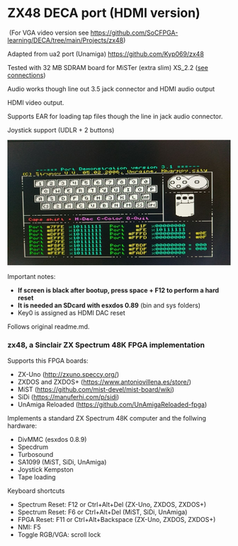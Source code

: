 # ZX48 DECA port (HDMI version)

​				(For VGA video version see https://github.com/SoCFPGA-learning/DECA/tree/main/Projects/zx48)



Adapted from ua2 port (Unamiga) https://github.com/Kyp069/zx48   

Tested with 32 MB SDRAM board for MiSTer (extra slim) XS_2.2 ([see connections](https://github.com/SoCFPGA-learning/DECA/tree/main/Projects/sdram_mister_deca))

Audio works though line out 3.5 jack connector and HDMI audio output

HDMI video output.

Supports EAR for loading tap files though the line in jack audio connector.

Joystick support (UDLR + 2 buttons)

![screen](screen.jpg)



Important notes:

* **If screen is black after bootup, press space + F12 to perform a hard reset**
* **It is needed an SDcard with esxdos 0.89** (bin and sys folders)
* Key0 is assigned as HDMI DAC reset






Follows original readme.md.


<h3>zx48, a Sinclair ZX Spectrum 48K FPGA implementation</h3>
<p>Supports this FPGA boards:</p>
<ul>
<li>ZX-Uno (<a href="http://zxuno.speccy.org/">http://zxuno.speccy.org/</a>)</li>
<li>ZXDOS and ZXDOS+ (<a href="https://www.antoniovillena.es/store/">https://www.antoniovillena.es/store/</a>)</li>
<li>MiST (<a href="https://github.com/mist-devel/mist-board/wiki)">https://github.com/mist-devel/mist-board/wiki</a>)</li>
<li>SiDi (<a href="https://manuferhi.com/p/sidi">https://manuferhi.com/p/sidi</a>)</li>
<li>UnAmiga Reloaded (<a href="https://github.com/UnAmigaReloaded-fpga)">https://github.com/UnAmigaReloaded-fpga</a>)</li>
</ul>
<p>Implements a standard ZX Spectrum 48K computer and the follwing hardware:</p>
<ul>
<li>DivMMC (esxdos 0.8.9)</li>
<li>Specdrum</li>
<li>Turbosound</li>
<li>SA1099 (MiST, SiDi, UnAmiga)</li>
<li>Joystick Kempston</li>
<li>Tape loading</li>
</ul>
<p>Keyboard shortcuts</p>
<ul>
<li>Spectrum Reset: F12 or Ctrl+Alt+Del (ZX-Uno, ZXDOS, ZXDOS+)</li>
<li>Spectrum Reset: F6 or Ctrl+Alt+Del (MiST, SiDi, UnAmiga)</li>
<li>FPGA Reset: F11 or Ctrl+Alt+Backspace (ZX-Uno, ZXDOS, ZXDOS+)</li>
<li>NMI: F5</li>
<li>Toggle RGB/VGA: scroll lock</li>
</ul>
<p>

